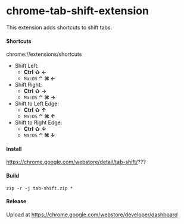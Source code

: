 # chrome-tab-shift-extension
This extension adds shortcuts to shift tabs.

#### Shortcuts
chrome://extensions/shortcuts
* Shift Left: 
  * **Ctrl ⇧ ←** 
  * `MacOS` **⌃ ⌘ ←**
* Shift Right: 
  * **Ctrl ⇧ →** 
  * `MacOS` **⌃ ⌘ →**
* Shift to Left Edge:
  *  **Ctrl ⇧ ↑** 
  * `MacOS` **⌃ ⌘ ↑**
* Shift to Right Edge:
  *  **Ctrl ⇧ ↓** 
  * `MacOS` **⌃ ⌘ ↓**

#### Install
https://chrome.google.com/webstore/detail/tab-shift/???

#### Build
`zip -r -j tab-shift.zip *`

#### Release
Upload at https://chrome.google.com/webstore/developer/dashboard

